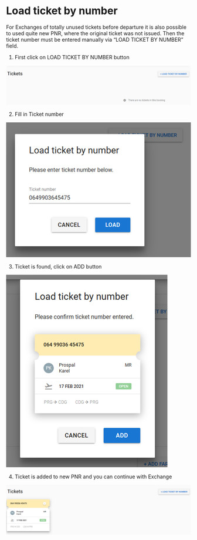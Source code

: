 # Load ticket by number

For Exchanges of totally unused tickets before departure it is also possible to used quite new PNR, where the original ticket was not issued. Then the ticket number must be entered manually via “LOAD TICKET BY NUMBER” field.

1. First click on LOAD TICKET BY NUMBER button

![](../../.gitbook/assets/image%20%2848%29.png)

2. Fill in Ticket number

![](../../.gitbook/assets/image%20%2846%29.png)

3. Ticket is found, click on ADD button

![](../../.gitbook/assets/image%20%2849%29.png)

4. Ticket is added to new PNR and you can continue with Exchange

![](../../.gitbook/assets/image%20%2854%29.png)

